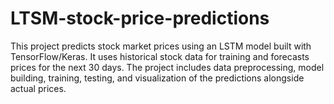 # LTSM-stock-price-predictions
This project predicts stock market prices using an LSTM model built with TensorFlow/Keras. It uses historical stock data for training and forecasts prices for the next 30 days. The project includes data preprocessing, model building, training, testing, and visualization of the predictions alongside actual prices.
